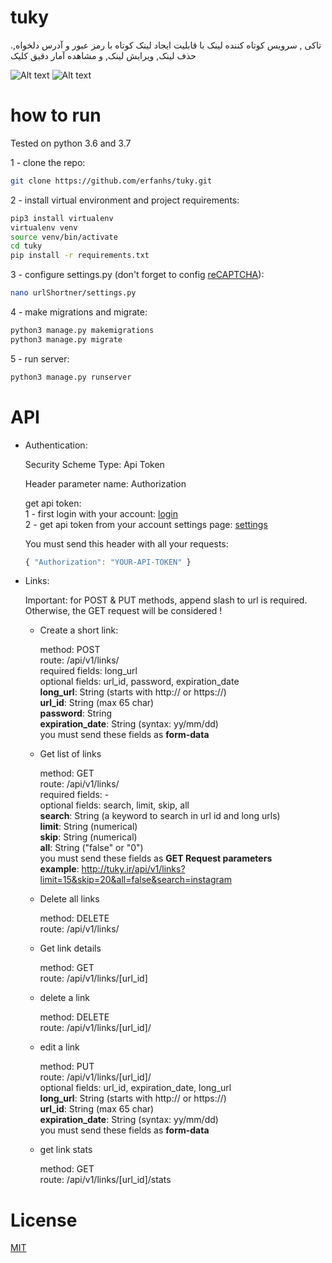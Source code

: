 # tuky
.تاکی , سرویس کوتاه کننده لینک با قابلیت ایجاد لینک کوتاه با رمز عبور و آدرس دلخواه, حذف لینک, ویرایش لینک, و مشاهده آمار دقیق کلیک

![Alt text](https://img.techpowerup.org/200621/view.png "Main Page")
![Alt text](https://img.techpowerup.org/200621/screenshot642.png "Control Panel")

# how to run

Tested on python 3.6 and 3.7

1 - clone the repo:
```bash
git clone https://github.com/erfanhs/tuky.git
```
2 - install virtual environment and project requirements:
```bash
pip3 install virtualenv
virtualenv venv
source venv/bin/activate
cd tuky
pip install -r requirements.txt
```
3 - configure settings.py (don't forget to config [reCAPTCHA](https://www.google.com/recaptcha/)):
```bash
nano urlShortner/settings.py
```
4 - make migrations and migrate:
```bash
python3 manage.py makemigrations
python3 manage.py migrate
```
5 - run server:
```bash
python3 manage.py runserver
```

# API

- Authentication:

    Security Scheme Type: Api Token
    
    Header parameter name: Authorization
    
    get api token:<br/>
    1 - first login with your account: [login](http://tuky.ir/registration)<br/>
    2 - get api token from your account settings page: [settings](http://tuky.ir/settings)<br/>
    
    You must send this header with all your requests:
    ```javascript
    { "Authorization": "YOUR-API-TOKEN" }
    ```
  
- Links:

  Important: for POST & PUT methods, append slash to url is required. Otherwise, the GET request will be considered !

  - Create a short link:
  
      method: POST<br/>
      route: /api/v1/links/<br/>
      required fields: long_url<br/>
      optional fields: url_id, password, expiration_date<br/>
      **long_url**: String (starts with http:// or https://)<br/>
      **url_id**: String (max 65 char)<br/>
      **password**: String<br/>
      **expiration_date**: String (syntax: yy/mm/dd)<br/>
      you must send these fields as **form-data**
      
   - Get list of links
   
      method: GET<br/>
      route: /api/v1/links/<br/>
      required fields: -<br/>
      optional fields: search, limit, skip, all<br/>
      **search**: String (a keyword to search in url id and long urls)<br/>
      **limit**: String (numerical)<br/>
      **skip**: String (numerical)<br/>
      **all**: String ("false" or "0")<br/>
      you must send these fields as **GET Request parameters**<br/>
      **example**: http://tuky.ir/api/v1/links?limit=15&skip=20&all=false&search=instagram
      
      
    - Delete all links
    
      method: DELETE<br/>
      route: /api/v1/links/
      
    - Get link details
    
      method: GET<br/>
      route: /api/v1/links/[url_id]

    - delete a link
      
      method: DELETE<br/>
      route: /api/v1/links/[url_id]/
    
    - edit a link
      
      method: PUT<br/>
      route: /api/v1/links/[url_id]/<br/>
      optional fields: url_id, expiration_date, long_url<br/>
      **long_url**: String (starts with http:// or https://)<br/>
      **url_id**: String (max 65 char)<br/>
      **expiration_date**: String (syntax: yy/mm/dd)<br/>
      you must send these fields as **form-data**
    
    - get link stats
      
      method: GET<br/>
      route: /api/v1/links/[url_id]/stats

# License

[MIT](https://github.com/erfanhs/tuky/blob/master/LICENSE)
